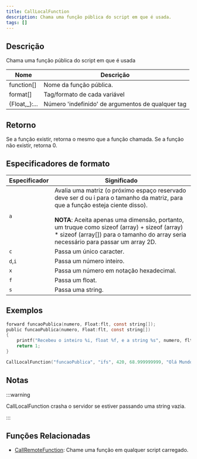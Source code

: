 ```yaml
---
title: CallLocalFunction
description: Chama uma função pública do script em que é usada.
tags: []
---
```


## Descrição

Chama uma função pública do script em que é usada

| Nome           | Descrição                                         |
| -------------- | ------------------------------------------------- |
| function[]     | Nome da função pública.                           |
| format[]       | Tag/formato de cada variável                      |
| {Float,\_}:... | Número 'indefinido' de argumentos de qualquer tag |

## Retorno

Se a função existir, retorna o mesmo que a função chamada. Se a função não existir, retorna 0.

## Especificadores de formato

| **Especificador** | **Significado**                                                                                                                                                                                                                                                                                   |
| --------------- | --------------------------------------------------------------------------------------------------------------------------------------------------------------------------------------------------------------------------------------------------------------------------------------------- |
| `a`             | Avalia uma matriz (o próximo espaço reservado deve ser d ou i para o tamanho da matriz, para que a função esteja ciente disso).<br/><br/>**NOTA**: Aceita apenas uma dimensão, portanto, um truque como sizeof (array) + sizeof (array) \* sizeof (array[]) para o tamanho do array seria necessário para passar um array 2D. |
| `c`             | Passa um único caracter.                                                                                                                                                                                                                                                                    |
| `d`,`i`         | Passa um número inteiro.                                                                                                                                                                                                                                                             |
| `x`             | Passa um número em notação hexadecimal.                                                                                                                                                                                                                                                      |
| `f`             | Passa um float.                                                                                                                                                                                                                                                               |
| `s`             | Passa uma string.                                                                                                                                                                                                                                                                              |

## Exemplos

```c
forward funcaoPublica(numero, Float:flt, const string[]);
public funcaoPublica(numero, Float:flt, const string[])
{
    printf("Recebeu o inteiro %i, float %f, e a string %s", numero, flt, string);
    return 1;
}

CallLocalFunction("funcaoPublica", "ifs", 420, 68.999999999, "Olá Mundo");
```

## Notas

:::warning

CallLocalFunction crasha o servidor se estiver passando uma string vazia.

:::

## Funções Relacionadas

- [CallRemoteFunction](CallRemoteFunction): Chame uma função em qualquer script carregado.
